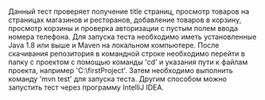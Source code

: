 Данный тест проверяет получение title страниц, просмотр товаров на страницах магазинов и ресторанов, добавление товаров в корзину, просмотр корзины и проверка авторизации с пустым полем ввода номера телефона.
Для запуска теста необходимо иметь установленные Java 1.8 или выше и Maven на локальном компьютере.
После скачивания репозитория в командной строке необходимо перейти в папку с проектом с помощью команды 'cd' и указания пути к файлам проекта, например 'C:\firstProject'.
Затем необходимо выполнить команду 'mvn test' для запуска теста. Другим способом можно запустить тест через программу IntelliJ IDEA.